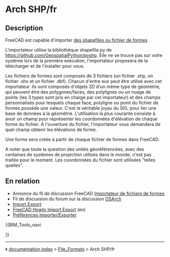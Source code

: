 # Arch SHP/fr
## Description

FreeCAD est capable d\'importer [des shapefiles ou fichier de formes](https://fr.wikipedia.org/wiki/Shapefile)

L\'importateur utilise la bibliothèque shapefile.py de <https://github.com/GeospatialPython/pyshp>. Elle ne se trouve pas sur votre système lors de la première exécution, l\'importateur proposera de la télécharger et de l\'installer pour vous.

Les fichiers de formes sont composés de 3 fichiers (un fichier .shp, un fichier .shx et un fichier .dbf). Chacun d\'entre eux peut être utilisé avec cet importateur. Ils sont composés d\'objets 2D d\'un même type de géométrie, qui peuvent être des polygones/faces, des polylignes ou un nuage de points (les 3 types sont pris en charge par cet importateur) et des champs personnalisés pour lesquels chaque face, polyligne ou point du fichier de formes possède une valeur. C\'est le véritable joyau du SIG, pour lier une base de données à la géométrie. L\'utilisation la plus courante consiste à avoir un champ pour représenter les coordonnées d\'élévation de chaque forme du fichier. À l\'ouverture du fichier, l\'importateur vous demandera de quel champ obtenir les élévations de forme.

Une forme sera créée à partir de chaque fichier de formes dans FreeCAD.

A noter que toute la question des unités géoréférencées, avec des centaines de systèmes de projection utilisés dans le monde, n\'est pas traitée pour le moment. Les coordonnées du fichier sont utilisées \"telles quelles\".



## En relation 

-   Annonce du fil de discussion FreeCAD [Importateur de fichiers de formes](https://forum.freecadweb.org/viewtopic.php?f=9&t=46150)
-   Fil de discussion du forum sur la discussion [OSArch](https://community.osarch.org/discussion/comment/578#Comment_578)
-   [Import Export](Import_Export/fr.md)
-   [FreeCAD Howto Import Export](FreeCAD_Howto_Import_Export.md) (en)
-   [Préférences Importer/Exporter](Import_Export_Preferences/fr.md)





{{BIM_Tools_navi

}}



---
⏵ [documentation index](../README.md) > [File_Formats](Category_File_Formats.md) > Arch SHP/fr
